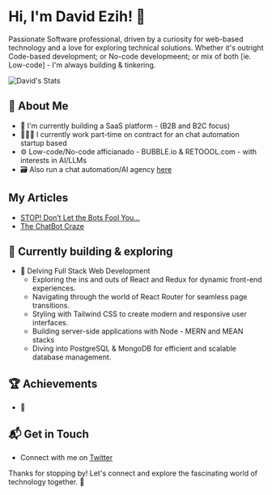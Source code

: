 # Hi, I'm David Ezih! 👋

Passionate Software professional, driven by a curiosity for web-based technology and a love for exploring technical solutions.
Whether it's outright Code-based development; or No-code developmeent; or mix of both [ie. Low-code] - I'm always building & tinkering.

![David's Stats](https://github-readme-stats.vercel.app/api?username=ezih&theme=vue-dark&show_icons=true&hide_border=true&count_private=true)

## 🚀 About Me

- 🔭 I'm currently building a SaaS platform - (B2B and B2C focus)
- 👨🏽‍💻 I currently work part-time on contract for an chat automation startup based
- ⚙️ Low-code/No-code afficianado - BUBBLE.io & RETOOOL.com - with interests in AI/LLMs
- 🗃️ Also run a chat automation/AI agency [here](https://upendtech.uk/)


## My Articles
- [STOP! Don’t Let the Bots Fool You…](https://medium.com/a-chatbots-life/stop-dont-let-the-bots-fool-you-7fafd8ed7dd9)
- [The ChatBot Craze](https://medium.com/a-chatbots-life/the-chatbot-craze-and-why-i-think-its-may-not-be-the-best-investment-for-small-businesses-578ce1ca3328)


## 🌱 Currently building & exploring

- 🚀 Delving Full Stack Web Development
  - Exploring the ins and outs of React and Redux for dynamic front-end experiences.
  - Navigating through the world of React Router for seamless page transitions.
  - Styling with Tailwind CSS to create modern and responsive user interfaces.
  - Building server-side applications with Node - MERN and MEAN stacks
  - Diving into PostgreSQL & MongoDB for efficient and scalable database management.

 ## 🏆 Achievements

- 🌟 


## 📬 Get in Touch

- Connect with me on [Twitter](https://twitter.com/EzihUche)

Thanks for stopping by! Let's connect and explore the fascinating world of technology together. 🚀



<!--

Here are some ideas to get you started:

- 🔭 I’m currently working on ...
- 🌱 I’m currently learning ...
- 👯 I’m looking to collaborate on ...
- 🤔 I’m looking for help with ...
- 💬 Ask me about ...
- 📫 How to reach me: ...
- 😄 Pronouns: ...
- ⚡ Fun fact: ...
-->

